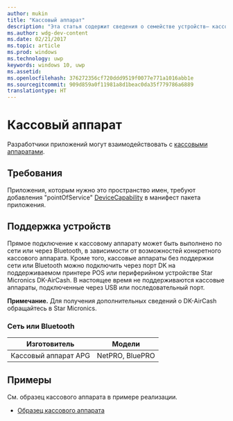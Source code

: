 ```yaml
---
author: mukin
title: "Кассовый аппарат"
description: "Эта статья содержит сведения о семействе устройств— кассовых аппаратов для POS-терминалов"
ms.author: wdg-dev-content
ms.date: 02/21/2017
ms.topic: article
ms.prod: windows
ms.technology: uwp
keywords: windows 10, uwp
ms.assetid: 
ms.openlocfilehash: 376272356cf720ddd9519f0077e771a1016abb1e
ms.sourcegitcommit: 909d859a0f11981a8d1beac0da35f779786a6889
translationtype: HT
---
```

# <a name="cash-drawer"></a>Кассовый аппарат

Разработчики приложений могут взаимодействовать с [кассовыми аппаратами](https://docs.microsoft.com/en-us/uwp/api/windows.devices.pointofservice.cashdrawer).

## <a name="requirements"></a>Требования
Приложения, которым нужно это пространство имен, требуют добавления "pointOfService" [DeviceCapability](https://msdn.microsoft.com/library/4353c4fd-f038-4986-81ed-d2ec0c6235ef) в манифест пакета приложения.

## <a name="device-support"></a>Поддержка устройств
Прямое подключение к кассовому аппарату может быть выполнено по сети или через Bluetooth, в зависимости от возможностей конкретного кассового аппарата. Кроме того, кассовые аппараты без поддержки сети или Bluetooth можно подключить через порт DK на поддерживаемом принтере POS или периферийном устройстве Star Micronics DK-AirCash. В настоящее время не поддерживаются кассовые аппараты, подключенные через USB или последовательный порт.

**Примечание.** Для получения дополнительных сведений о DK-AirCash обращайтесь в Star Micronics.

### <a name="networkbluetooth"></a>Сеть или Bluetooth
| Изготовитель |    Модели |
|--------------|-----------|
| Кассовый аппарат APG |    NetPRO, BluePRO |

## <a name="examples"></a>Примеры
См. образец кассового аппарата в примере реализации.
+    [Образец кассового аппарата](https://github.com/Microsoft/Windows-universal-samples/tree/master/Samples/CashDrawer)
